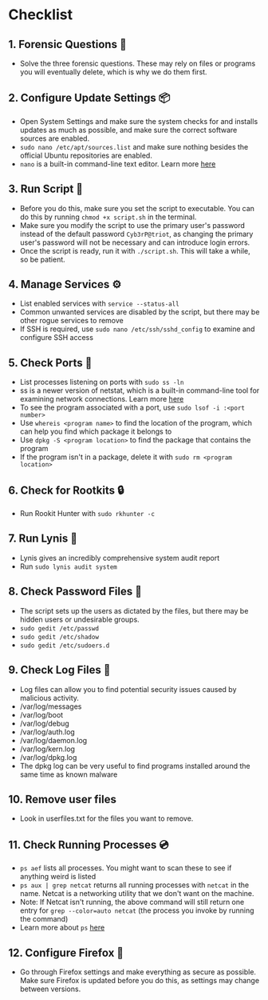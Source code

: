# Checklist

## 1. Forensic Questions 🔎

* Solve the three forensic questions. These may rely on files or programs you will eventually delete, which is why we do them first.

## 2. Configure Update Settings 📦

* Open System Settings and make sure the system checks for and installs updates as much as possible, and make sure the correct software sources are enabled.
* `sudo nano /etc/apt/sources.list` and make sure nothing besides the official Ubuntu repositories are enabled.
* `nano` is a built-in command-line text editor. Learn more [here](https://help.ubuntu.com/community/Nano)

## 3. Run Script 📜

* Before you do this, make sure you set the script to executable. You can do this by running `chmod +x script.sh` in the terminal.
* Make sure you modify the script to use the primary user's password instead of the default password `Cyb3rP@triot`, as changing the primary user's password will not be necessary and can introduce login errors.
* Once the script is ready, run it with `./script.sh`. This will take a while, so be patient.

## 4. Manage Services ⚙️

* List enabled services with `service --status-all`
* Common unwanted services are disabled by the script, but there may be other rogue services to remove
* If SSH is required, use `sudo nano /etc/ssh/sshd_config` to examine and configure SSH access

## 5. Check Ports 🚤

* List processes listening on ports with `sudo ss -ln`
* ss is a newer version of netstat, which is a built-in command-line tool for examining network connections. Learn more [here](https://phoenixnap.com/kb/ss-command)
* To see the program associated with a port, use `sudo lsof -i :<port number>`
* Use `whereis <program name>` to find the location of the program, which can help you find which package it belongs to
* Use `dpkg -S <program location>` to find the package that contains the program
* If the program isn't in a package, delete it with `sudo rm <program location>`

## 6. Check for Rootkits 🔒

* Run Rookit Hunter with `sudo rkhunter -c`

## 7. Run Lynis 📝

* Lynis gives an incredibly comprehensive system audit report
* Run `sudo lynis audit system`

## 8. Check Password Files 🔑

* The script sets up the users as dictated by the files, but there may be hidden users or undesirable groups.
* `sudo gedit /etc/passwd`
* `sudo gedit /etc/shadow`
* `sudo gedit /etc/sudoers.d`

## 9. Check Log Files 📄

* Log files can allow you to find potential security issues caused by malicious activity.
* /var/log/messages
* /var/log/boot
* /var/log/debug
* /var/log/auth.log
* /var/log/daemon.log
* /var/log/kern.log
* /var/log/dpkg.log
* The dpkg log can be very useful to find programs installed around the same time as known malware

## 10. Remove user files

* Look in userfiles.txt for the files you want to remove.

## 11. Check Running Processes 💿

* `ps aef` lists all processes. You might want to scan these to see if anything weird is listed
* `ps aux | grep netcat` returns all running processes with `netcat` in the name. Netcat is a networking utility that we don't want on the machine.
* Note: If Netcat isn't running, the above command will still return one entry for `grep --color=auto netcat` (the process you invoke by running the command)
* Learn more about `ps` [here](https://www.computernetworkingnotes.com/linux-tutorials/ps-aux-command-and-ps-command-explained.html)

## 12. Configure Firefox 🦊

* Go through Firefox settings and make everything as secure as possible. Make sure Firefox is updated before you do this, as settings may change between versions.
